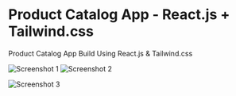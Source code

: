 # Product Catalog App - React.js + Tailwind.css

Product Catalog App Build Using React.js &amp; Tailwind.css


![Screenshot 1](https://svg2raster.fileformat.info/vlz.jsp?svg=%2Flogos%2Freactjs%2Freactjs-ar21.svg)      ![Screenshot 2](https://svg2raster.fileformat.info/vlz.jsp?svg=%2Flogos%2Ftailwindcss%2Ftailwindcss-ar21.svg)


![Screenshot 3](https://i.imgur.com/xEep7GU.png)
